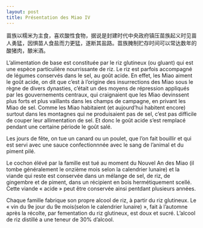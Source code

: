 ```yaml
---
layout: post
title: Présentation des Miao IV
---
```


苗族以糯米为主食，喜欢酸性食物，据说是封建时代中央政府镇压苗族起义时见苗人勇猛，因惧苗人食盐而力更猛，遂断其盐路。苗族腌制贮存时间可以常达数年的酸猪肉，酿米酒。

L’alimentation de base est constituée par le riz glutineux (ou gluant) qui est une espèce particulière nourrissante de riz. Le riz est parfois accompagné de légumes conservés dans le sel, au goût acide. En effet, les Miao aiment le goût acide, on dit que c’est à l’origine des insurrections des Miao sous le règne de divers dynasties, c’était un des moyens de répression appliqués par les gouvernements centraux, qui craignaient que les Miao devinssent plus forts et plus vaillants dans les champs de campagne, en privant les Miao de sel. Comme les Miao habitaient (et aujourd’hui habitent encore) surtout dans les montagnes qui ne produisaient pas de sel, c’est pas difficile de couper leur allimentation de sel. Et donc le goût acide s’est remplacé pendant une certaine période le goût salé. 

Les jours de fête, on tue un canard ou un poulet, que l’on fait bouillir et qui est servi avec une sauce confectionnnée avec le sang de l’animal et du piment pilé. 

Le cochon élévé par la famille est tué au moment du Nouvel An des Miao (il tombe généralement le onzième mois selon la calendrier lunaire) et la viande qui reste est conservée dans un mélange de sel, de riz, de gingembre et de piment, dans un récipient en bois hermétiquement scellé. Cette viande « acide » peut être conservée ainsi pentdant plusieurs années.

Chaque famille fabrique son propre alcool de riz, à partir du riz glutineux. Le « vin du 9e jour du 9e mois(selon le calendrier lunaire) », fait à l’automne après la récolte, par fementation du riz glutineux, est doux et sucré. L’alcool de riz distillé a une teneur de 30% d’alcool. 
